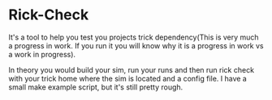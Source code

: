 # Rick-Check
It's a tool to help you test you projects trick dependency(This is very much a progress in work.  If you run it you will know why it is a progress in work vs a work in progress).

In theory you would build your sim, run your runs and then run rick check with your trick home where the sim is located and a config file. 
I have a small make example script, but it's still pretty rough.
